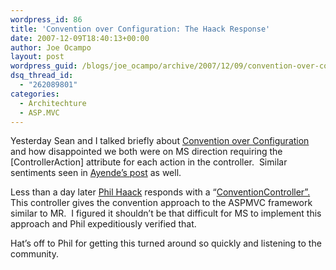 ```yaml
---
wordpress_id: 86
title: 'Convention over Configuration: The Haack Response'
date: 2007-12-09T18:40:13+00:00
author: Joe Ocampo
layout: post
wordpress_guid: /blogs/joe_ocampo/archive/2007/12/09/convention-over-configuration-the-haack-response.aspx
dsq_thread_id:
  - "262089801"
categories:
  - Architechture
  - ASP.MVC
---
```

Yesterday Sean and I talked briefly about [Convention over Configuration](http://www.lostechies.com/blogs/sean_chambers/archive/2007/12/08/phil-haack-posts-about-asp-net-mvc.aspx) and how disappointed we both were on MS direction requiring the [ControllerAction] attribute for each action in the controller.&nbsp; Similar sentiments seen in [Ayende&#8217;s post](http://www.ayende.com/Blog/archive/2007/12/08/Configuration-over-Convention.aspx) as well.&nbsp; 

Less than a day later [Phil Haack](http://haacked.com/) responds with a &#8220;[ConventionController&#8221;.](http://haacked.com/archive/2007/12/09/extending-asp.net-mvc-to-add-conventions.aspx)&nbsp; This controller gives the convention approach to the ASPMVC framework similar to MR.&nbsp; I figured it shouldn&#8217;t be that difficult for MS to implement this approach and Phil expeditiously verified that.&nbsp; 

Hat&#8217;s off to Phil for getting this turned around so quickly and listening to the community.